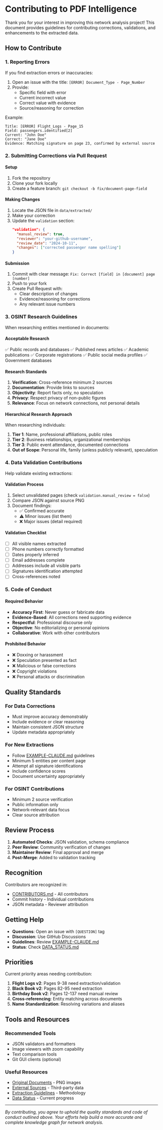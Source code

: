 # Contributing to PDF Intelligence

Thank you for your interest in improving this network analysis project! This document provides guidelines for contributing corrections, validations, and enhancements to the extracted data.

## How to Contribute

### 1. Reporting Errors

If you find extraction errors or inaccuracies:
1. Open an issue with the title: `[ERROR] Document_Type - Page_Number`
2. Provide:
   - Specific field with error
   - Current incorrect value
   - Correct value with evidence
   - Source/reasoning for correction

Example:
```
Title: [ERROR] Flight_Logs - Page_15
Field: passengers.identified[2]
Current: "John Doe"
Correct: "Jane Doe"
Evidence: Matching signature on page 23, confirmed by external source
```

### 2. Submitting Corrections via Pull Request

#### Setup
1. Fork the repository
2. Clone your fork locally
3. Create a feature branch: `git checkout -b fix/document-page-field`

#### Making Changes
1. Locate the JSON file in `data/extracted/`
2. Make your correction
3. Update the `validation` section:
   ```json
   "validation": {
     "manual_review": true,
     "reviewer": "your-github-username",
     "review_date": "2024-10-11",
     "changes": ["corrected passenger name spelling"]
   }
   ```

#### Submission
1. Commit with clear message: `Fix: Correct [field] in [document] page [number]`
2. Push to your fork
3. Create Pull Request with:
   - Clear description of changes
   - Evidence/reasoning for corrections
   - Any relevant issue numbers

### 3. OSINT Research Guidelines

When researching entities mentioned in documents:

#### Acceptable Research
✅ Public records and databases
✅ Published news articles
✅ Academic publications
✅ Corporate registrations
✅ Public social media profiles
✅ Government databases

#### Research Standards
1. **Verification**: Cross-reference minimum 2 sources
2. **Documentation**: Provide links to sources
3. **Objectivity**: Report facts only, no speculation
4. **Privacy**: Respect privacy of non-public figures
5. **Relevance**: Focus on network connections, not personal details

#### Hierarchical Research Approach
When researching individuals:
1. **Tier 1**: Name, professional affiliations, public roles
2. **Tier 2**: Business relationships, organizational memberships
3. **Tier 3**: Public event attendance, documented connections
4. **Out of Scope**: Personal life, family (unless publicly relevant), speculation

### 4. Data Validation Contributions

Help validate existing extractions:

#### Validation Process
1. Select unvalidated pages (check `validation.manual_review = false`)
2. Compare JSON against source PNG
3. Document findings:
   - ✅ Confirmed accurate
   - ⚠️ Minor issues (list them)
   - ❌ Major issues (detail required)

#### Validation Checklist
- [ ] All visible names extracted
- [ ] Phone numbers correctly formatted
- [ ] Dates properly inferred
- [ ] Email addresses complete
- [ ] Addresses include all visible parts
- [ ] Signatures identification attempted
- [ ] Cross-references noted

### 5. Code of Conduct

#### Required Behavior
- **Accuracy First**: Never guess or fabricate data
- **Evidence-Based**: All corrections need supporting evidence
- **Respectful**: Professional discourse only
- **Objective**: No editorializing or personal opinions
- **Collaborative**: Work with other contributors

#### Prohibited Behavior
- ❌ Doxxing or harassment
- ❌ Speculation presented as fact
- ❌ Malicious or false corrections
- ❌ Copyright violations
- ❌ Personal attacks or discrimination

## Quality Standards

### For Data Corrections
- Must improve accuracy demonstrably
- Include evidence or clear reasoning
- Maintain consistent JSON structure
- Update metadata appropriately

### For New Extractions
- Follow [EXAMPLE-CLAUDE.md](EXAMPLE-CLAUDE.md) guidelines
- Minimum 5 entities per content page
- Attempt all signature identifications
- Include confidence scores
- Document uncertainty appropriately

### For OSINT Contributions
- Minimum 2 source verification
- Public information only
- Network-relevant data focus
- Clear source attribution

## Review Process

1. **Automated Checks**: JSON validation, schema compliance
2. **Peer Review**: Community verification of changes
3. **Maintainer Review**: Final approval and merge
4. **Post-Merge**: Added to validation tracking

## Recognition

Contributors are recognized in:
- [CONTRIBUTORS.md](CONTRIBUTORS.md) - All contributors
- Commit history - Individual contributions
- JSON metadata - Reviewer attribution

## Getting Help

- **Questions**: Open an issue with `[QUESTION]` tag
- **Discussion**: Use GitHub Discussions
- **Guidelines**: Review [EXAMPLE-CLAUDE.md](EXAMPLE-CLAUDE.md)
- **Status**: Check [DATA_STATUS.md](DATA_STATUS.md)

## Priorities

Current priority areas needing contribution:
1. **Flight Logs v2**: Pages 9-38 need extraction/validation
2. **Black Book v2**: Pages 82-95 need extraction
3. **Birthday Book v2**: Pages 12-137 need manual review
4. **Cross-referencing**: Entity matching across documents
5. **Name Standardization**: Resolving variations and aliases

## Tools and Resources

### Recommended Tools
- JSON validators and formatters
- Image viewers with zoom capability
- Text comparison tools
- Git GUI clients (optional)

### Useful Resources
- [Original Documents](data/source/) - PNG images
- [External Sources](data/external_sources/) - Third-party data
- [Extraction Guidelines](EXAMPLE-CLAUDE.md) - Methodology
- [Data Status](DATA_STATUS.md) - Current progress

---

*By contributing, you agree to uphold the quality standards and code of conduct outlined above. Your efforts help build a more accurate and complete knowledge graph for network analysis.*